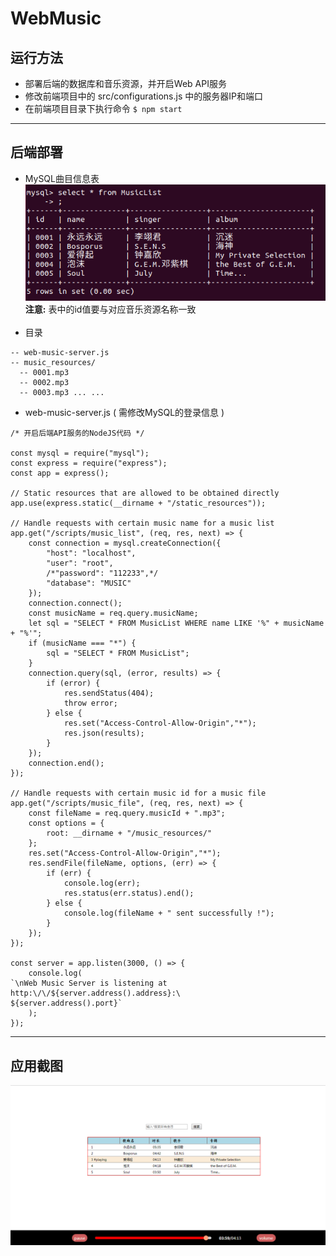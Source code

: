 # WebMusic
## 运行方法
* 部署后端的数据库和音乐资源，并开启Web API服务
* 修改前端项目中的 src/configurations.js 中的服务器IP和端口
* 在前端项目目录下执行命令 `$ npm start`
***
## 后端部署
* MySQL曲目信息表<br>
![](./README-images/mysql.png)<br>
**注意:** 表中的id值要与对应音乐资源名称一致<br><br>
* 目录
```
-- web-music-server.js
-- music_resources/
  -- 0001.mp3
  -- 0002.mp3
  -- 0003.mp3 ... ...
```
* web-music-server.js ( 需修改MySQL的登录信息 )
```
/* 开启后端API服务的NodeJS代码 */

const mysql = require("mysql");
const express = require("express");
const app = express();

// Static resources that are allowed to be obtained directly
app.use(express.static(__dirname + "/static_resources"));

// Handle requests with certain music name for a music list
app.get("/scripts/music_list", (req, res, next) => {
	const connection = mysql.createConnection({
		"host": "localhost",
		"user": "root",
		/*"password": "112233",*/
		"database": "MUSIC"
	});
	connection.connect();
	const musicName = req.query.musicName;
	let sql = "SELECT * FROM MusicList WHERE name LIKE '%" + musicName + "%'";
	if (musicName === "*") {
		sql = "SELECT * FROM MusicList";
	}
	connection.query(sql, (error, results) => {
		if (error) {
			res.sendStatus(404);
			throw error;
		} else {
			res.set("Access-Control-Allow-Origin","*");
			res.json(results);
		}
	});
	connection.end();
});

// Handle requests with certain music id for a music file
app.get("/scripts/music_file", (req, res, next) => {
	const fileName = req.query.musicId + ".mp3";
	const options = {
		root: __dirname + "/music_resources/"
	};
	res.set("Access-Control-Allow-Origin","*");
	res.sendFile(fileName, options, (err) => {
		if (err) {
			console.log(err);
			res.status(err.status).end();
		} else {
			console.log(fileName + " sent successfully !");
		}
	});
});

const server = app.listen(3000, () => {
	console.log(
`\nWeb Music Server is listening at http:\/\/${server.address().address}:\
${server.address().port}`
	);
});
```

***
## 应用截图
![](./README-images/example.png)